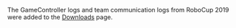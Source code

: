 ---
---
The GameController logs and team communication logs from RoboCup 2019 were added to the [Downloads](/downloads) page.
